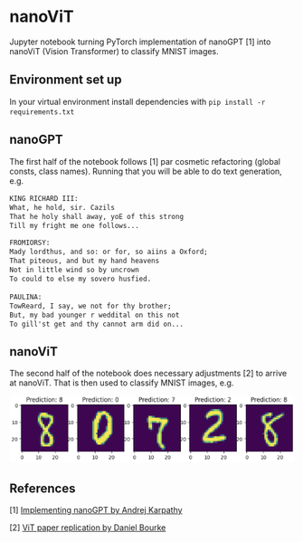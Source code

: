 # nanoViT

Jupyter notebook turning PyTorch implementation of nanoGPT [1] into nanoViT (Vision Transformer) to classify MNIST images.

## Environment set up
In your virtual environment install dependencies with
`pip install -r requirements.txt`

## nanoGPT
The first half of the notebook follows [1] par cosmetic refactoring (global consts, class names). Running that you will be able to do text generation, e.g.

```
KING RICHARD III:
What, he hold, sir. Cazils
That he holy shall away, yoE of this strong
Till my fright me one follows...
```
```
FROMIORSY:
Mady lordthus, and so: or for, so aiins a Oxford;
That piteous, and but my hand heavens
Not in little wind so by uncrown
To could to else my sovero husfied.

PAULINA:
TowReard, I say, we not for thy brother;
But, my bad younger r weddital on this not
To gill'st get and thy cannot arm did on...
```

## nanoViT
The second half of the notebook does necessary adjustments [2] to arrive at nanoViT. That is then used to classify MNIST images, e.g.

![iamge](./vit_inference.png)

## References
[1] [Implementing nanoGPT by Andrej Karpathy](https://www.youtube.com/watch?v=kCc8FmEb1nY)

[2] [ViT paper replication by Daniel Bourke](https://www.youtube.com/watch?v=tjpW_BY8y3g)
